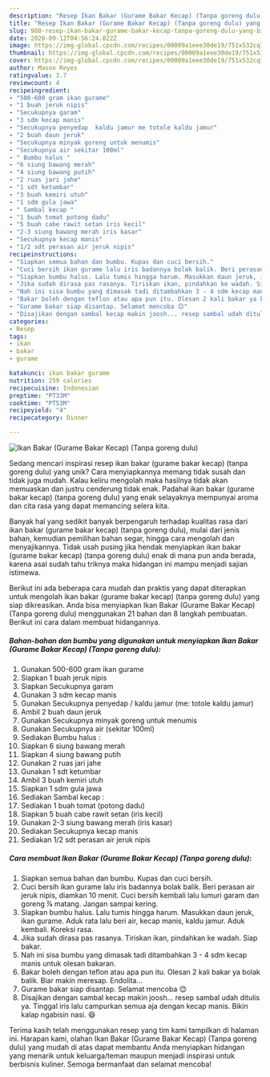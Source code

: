 ```yaml
---
description: "Resep Ikan Bakar (Gurame Bakar Kecap) (Tanpa goreng dulu) yang Bisa Manjain Lidah"
title: "Resep Ikan Bakar (Gurame Bakar Kecap) (Tanpa goreng dulu) yang Bisa Manjain Lidah"
slug: 980-resep-ikan-bakar-gurame-bakar-kecap-tanpa-goreng-dulu-yang-bisa-manjain-lidah
date: 2020-09-12T04:56:24.022Z
image: https://img-global.cpcdn.com/recipes/00009a1eee30de19/751x532cq70/ikan-bakar-gurame-bakar-kecap-tanpa-goreng-dulu-foto-resep-utama.jpg
thumbnail: https://img-global.cpcdn.com/recipes/00009a1eee30de19/751x532cq70/ikan-bakar-gurame-bakar-kecap-tanpa-goreng-dulu-foto-resep-utama.jpg
cover: https://img-global.cpcdn.com/recipes/00009a1eee30de19/751x532cq70/ikan-bakar-gurame-bakar-kecap-tanpa-goreng-dulu-foto-resep-utama.jpg
author: Mason Reyes
ratingvalue: 3.7
reviewcount: 4
recipeingredient:
- "500-600 gram ikan gurame"
- "1 buah jeruk nipis"
- "Secukupnya garam"
- "3 sdm kecap manis"
- "Secukupnya penyedap  kaldu jamur me totole kaldu jamur"
- "2 buah daun jeruk"
- "Secukupnya minyak goreng untuk menumis"
- "Secukupnya air sekitar 100ml"
- " Bumbu halus "
- "6 siung bawang merah"
- "4 siung bawang putih"
- "2 ruas jari jahe"
- "1 sdt ketumbar"
- "3 buah kemiri utuh"
- "1 sdm gula jawa"
- " Sambal kecap "
- "1 buah tomat potong dadu"
- "5 buah cabe rawit setan iris kecil"
- "2-3 siung bawang merah iris kasar"
- "Secukupnya kecap manis"
- "1/2 sdt perasan air jeruk nipis"
recipeinstructions:
- "Siapkan semua bahan dan bumbu. Kupas dan cuci bersih."
- "Cuci bersih ikan gurame lalu iris badannya bolak balik. Beri perasan air jeruk nipis, diamkan 10 menit. Cuci bersih kembali lalu lumuri garam dan goreng ⅞ matang. Jangan sampai kering."
- "Siapkan bumbu halus. Lalu tumis hingga harum. Masukkan daun jeruk, ikan gurame. Aduk rata lalu beri air, kecap manis, kaldu jamur. Aduk kembali. Koreksi rasa."
- "Jika sudah dirasa pas rasanya. Tiriskan ikan, pindahkan ke wadah. Siap bakar."
- "Nah ini sisa bumbu yang dimasak tadi ditambahkan 3 - 4 sdm kecap manis untuk olesan bakaran."
- "Bakar boleh dengan teflon atau apa pun itu. Olesan 2 kali bakar ya bolak balik. Biar makin meresap. Endolita..."
- "Gurame bakar siap disantap. Selamat mencoba 😊"
- "Disajikan dengan sambal kecap makin joosh... resep sambal udah ditulis ya. Tinggal iris lalu campurkan semua aja dengan kecap manis. Bikin kalap ngabisin nasi. 😄"
categories:
- Resep
tags:
- ikan
- bakar
- gurame

katakunci: ikan bakar gurame 
nutrition: 259 calories
recipecuisine: Indonesian
preptime: "PT33M"
cooktime: "PT53M"
recipeyield: "4"
recipecategory: Dinner

---
```



![Ikan Bakar (Gurame Bakar Kecap) (Tanpa goreng dulu)](https://img-global.cpcdn.com/recipes/00009a1eee30de19/751x532cq70/ikan-bakar-gurame-bakar-kecap-tanpa-goreng-dulu-foto-resep-utama.jpg)

Sedang mencari inspirasi resep ikan bakar (gurame bakar kecap) (tanpa goreng dulu) yang unik? Cara menyiapkannya memang tidak susah dan tidak juga mudah. Kalau keliru mengolah maka hasilnya tidak akan memuaskan dan justru cenderung tidak enak. Padahal ikan bakar (gurame bakar kecap) (tanpa goreng dulu) yang enak selayaknya mempunyai aroma dan cita rasa yang dapat memancing selera kita.

Banyak hal yang sedikit banyak berpengaruh terhadap kualitas rasa dari ikan bakar (gurame bakar kecap) (tanpa goreng dulu), mulai dari jenis bahan, kemudian pemilihan bahan segar, hingga cara mengolah dan menyajikannya. Tidak usah pusing jika hendak menyiapkan ikan bakar (gurame bakar kecap) (tanpa goreng dulu) enak di mana pun anda berada, karena asal sudah tahu triknya maka hidangan ini mampu menjadi sajian istimewa.




Berikut ini ada beberapa cara mudah dan praktis yang dapat diterapkan untuk mengolah ikan bakar (gurame bakar kecap) (tanpa goreng dulu) yang siap dikreasikan. Anda bisa menyiapkan Ikan Bakar (Gurame Bakar Kecap) (Tanpa goreng dulu) menggunakan 21 bahan dan 8 langkah pembuatan. Berikut ini cara dalam membuat hidangannya.

<!--inarticleads1-->

##### Bahan-bahan dan bumbu yang digunakan untuk menyiapkan Ikan Bakar (Gurame Bakar Kecap) (Tanpa goreng dulu):

1. Gunakan 500-600 gram ikan gurame
1. Siapkan 1 buah jeruk nipis
1. Siapkan Secukupnya garam
1. Gunakan 3 sdm kecap manis
1. Gunakan Secukupnya penyedap / kaldu jamur (me: totole kaldu jamur)
1. Ambil 2 buah daun jeruk
1. Gunakan Secukupnya minyak goreng untuk menumis
1. Gunakan Secukupnya air (sekitar 100ml)
1. Sediakan  Bumbu halus :
1. Siapkan 6 siung bawang merah
1. Siapkan 4 siung bawang putih
1. Gunakan 2 ruas jari jahe
1. Gunakan 1 sdt ketumbar
1. Ambil 3 buah kemiri utuh
1. Siapkan 1 sdm gula jawa
1. Sediakan  Sambal kecap :
1. Sediakan 1 buah tomat (potong dadu)
1. Siapkan 5 buah cabe rawit setan (iris kecil)
1. Gunakan 2-3 siung bawang merah (iris kasar)
1. Sediakan Secukupnya kecap manis
1. Sediakan 1/2 sdt perasan air jeruk nipis




<!--inarticleads2-->

##### Cara membuat Ikan Bakar (Gurame Bakar Kecap) (Tanpa goreng dulu):

1. Siapkan semua bahan dan bumbu. Kupas dan cuci bersih.
1. Cuci bersih ikan gurame lalu iris badannya bolak balik. Beri perasan air jeruk nipis, diamkan 10 menit. Cuci bersih kembali lalu lumuri garam dan goreng ⅞ matang. Jangan sampai kering.
1. Siapkan bumbu halus. Lalu tumis hingga harum. Masukkan daun jeruk, ikan gurame. Aduk rata lalu beri air, kecap manis, kaldu jamur. Aduk kembali. Koreksi rasa.
1. Jika sudah dirasa pas rasanya. Tiriskan ikan, pindahkan ke wadah. Siap bakar.
1. Nah ini sisa bumbu yang dimasak tadi ditambahkan 3 - 4 sdm kecap manis untuk olesan bakaran.
1. Bakar boleh dengan teflon atau apa pun itu. Olesan 2 kali bakar ya bolak balik. Biar makin meresap. Endolita...
1. Gurame bakar siap disantap. Selamat mencoba 😊
1. Disajikan dengan sambal kecap makin joosh... resep sambal udah ditulis ya. Tinggal iris lalu campurkan semua aja dengan kecap manis. Bikin kalap ngabisin nasi. 😄




Terima kasih telah menggunakan resep yang tim kami tampilkan di halaman ini. Harapan kami, olahan Ikan Bakar (Gurame Bakar Kecap) (Tanpa goreng dulu) yang mudah di atas dapat membantu Anda menyiapkan hidangan yang menarik untuk keluarga/teman maupun menjadi inspirasi untuk berbisnis kuliner. Semoga bermanfaat dan selamat mencoba!
